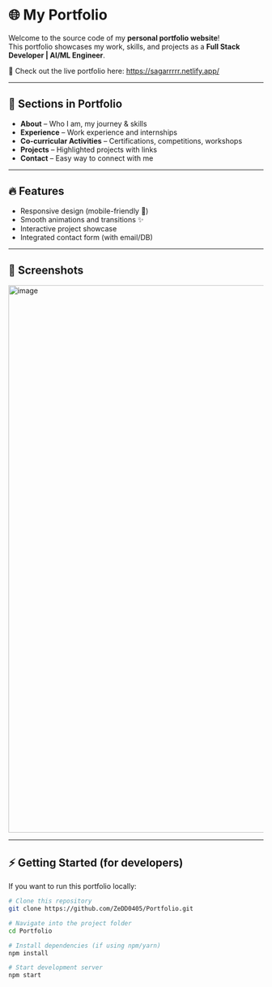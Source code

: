 # 🌐 My Portfolio

Welcome to the source code of my **personal portfolio website**!  
This portfolio showcases my work, skills, and projects as a **Full Stack Developer | AI/ML Engineer**.

🚀 Check out the live portfolio here: https://sagarrrrr.netlify.app/

---

## 📂 Sections in Portfolio

- **About** – Who I am, my journey & skills  
- **Experience** – Work experience and internships  
- **Co-curricular Activities** – Certifications, competitions, workshops  
- **Projects** – Highlighted projects with links  
- **Contact** – Easy way to connect with me  

---

## 🔥 Features

- Responsive design (mobile-friendly 📱)  
- Smooth animations and transitions ✨  
- Interactive project showcase  
- Integrated contact form (with email/DB)  

---

## 📸 Screenshots

<img width="1919" height="1079" alt="image" src="https://github.com/user-attachments/assets/5109f9de-cfc6-408d-8937-9f1a903223e3" />


---

## ⚡ Getting Started (for developers)

If you want to run this portfolio locally:

```bash
# Clone this repository
git clone https://github.com/ZeDD0405/Portfolio.git

# Navigate into the project folder
cd Portfolio

# Install dependencies (if using npm/yarn)
npm install

# Start development server
npm start
